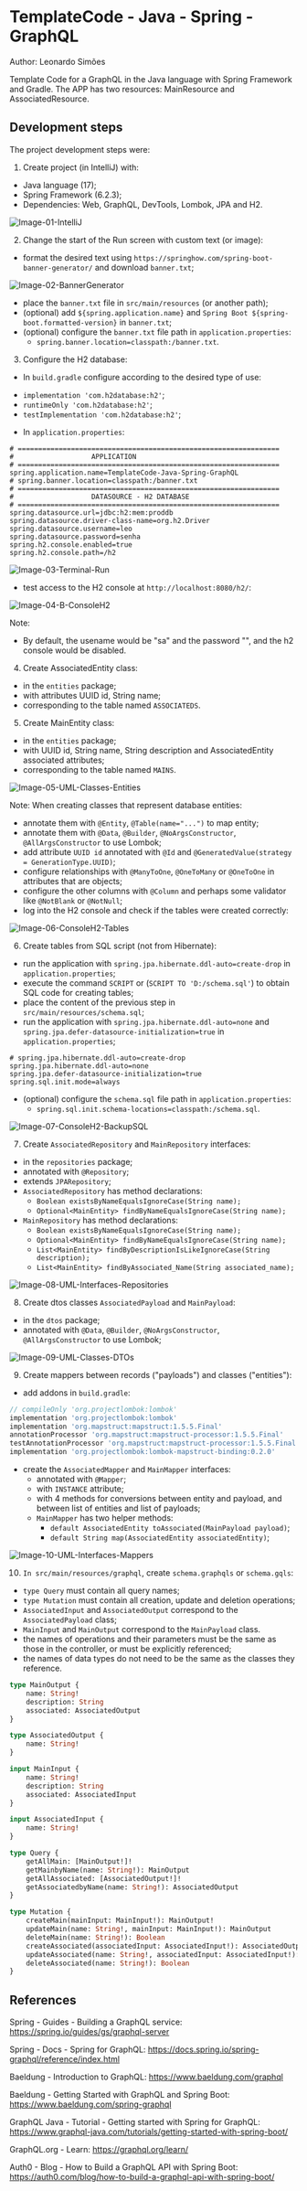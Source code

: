 # TemplateCode - Java - Spring - GraphQL
Author: Leonardo Simões

Template Code for a GraphQL in the Java language with Spring Framework and Gradle.
The APP has two resources: MainResource and AssociatedResource.


## Development steps
The project development steps were:

1. Create project (in IntelliJ) with:
- Java language (17);
- Spring Framework (6.2.3);
- Dependencies: Web, GraphQL, DevTools, Lombok, JPA and H2.

![Image-01-IntelliJ](images/Image-01-IntelliJ.png)

2. Change the start of the Run screen with custom text (or image):
- format the desired text using `https://springhow.com/spring-boot-banner-generator/` and download `banner.txt`;

![Image-02-BannerGenerator](images/Image-02-BannerGenerator.png)

- place the `banner.txt` file in `src/main/resources` (or another path);
- (optional) add `${spring.application.name}` and `Spring Boot ${spring-boot.formatted-version}` in `banner.txt`;
- (optional) configure the `banner.txt` file path in `application.properties`:
  * `spring.banner.location=classpath:/banner.txt`.

3. Configure the H2 database:
- In `build.gradle` configure according to the desired type of use:
* `implementation 'com.h2database:h2'`;
* `runtimeOnly 'com.h2database:h2'`;
* `testImplementation 'com.h2database:h2'`;
- In `application.properties`:

```properties
# ================================================================
#                   APPLICATION
# ================================================================
spring.application.name=TemplateCode-Java-Spring-GraphQL
# spring.banner.location=classpath:/banner.txt
# ================================================================
#                   DATASOURCE - H2 DATABASE
# ================================================================
spring.datasource.url=jdbc:h2:mem:proddb
spring.datasource.driver-class-name=org.h2.Driver
spring.datasource.username=leo
spring.datasource.password=senha
spring.h2.console.enabled=true
spring.h2.console.path=/h2
```

![Image-03-Terminal-Run](images/Image-03-Terminal-Run.png)

- test access to the H2 console at `http://localhost:8080/h2/`:

![Image-04-B-ConsoleH2](images/Image-04-B-ConsoleH2.png)

Note:
- By default, the usename would be "sa" and the password "", and the h2 console would be disabled.

4. Create AssociatedEntity class:
- in the `entities` package;
- with attributes UUID id, String name;
- corresponding to the table named `ASSOCIATEDS`.

5. Create MainEntity class:
- in the `entities` package;
- with UUID id, String name, String description and AssociatedEntity associated attributes;
- corresponding to the table named `MAINS`.

![Image-05-UML-Classes-Entities](images/Image-05-UML-Classes-Entities.png)

Note: When creating classes that represent database entities:
- annotate them with `@Entity`, `@Table(name="...")` to map entity;
- annotate them with `@Data`, `@Builder`, `@NoArgsConstructor`, `@AllArgsConstructor` to use Lombok;
- add attribute `UUID id` annotated with `@Id` and `@GeneratedValue(strategy = GenerationType.UUID)`;
- configure relationships with `@ManyToOne`, `@OneToMany` or `@OneToOne` in attributes that are objects;
- configure the other columns with `@Column` and perhaps some validator like `@NotBlank` or `@NotNull`;
- log into the H2 console and check if the tables were created correctly:

![Image-06-ConsoleH2-Tables](images/Image-06-ConsoleH2-Tables.png)

6. Create tables from SQL script (not from Hibernate):
- run the application with `spring.jpa.hibernate.ddl-auto=create-drop` in `application.properties`;
- execute the command `SCRIPT` or (`SCRIPT TO 'D:/schema.sql'`) to obtain SQL code for creating tables;
- place the content of the previous step in `src/main/resources/schema.sql`;
- run the application with `spring.jpa.hibernate.ddl-auto=none` and
  `spring.jpa.defer-datasource-initialization=true` in `application.properties`;

```properties
# spring.jpa.hibernate.ddl-auto=create-drop
spring.jpa.hibernate.ddl-auto=none
spring.jpa.defer-datasource-initialization=true
spring.sql.init.mode=always
```

- (optional) configure the `schema.sql` file path in `application.properties`:
  * `spring.sql.init.schema-locations=classpath:/schema.sql`.

![Image-07-ConsoleH2-BackupSQL](images/Image-07-ConsoleH2-BackupSQL.png)

7. Create `AssociatedRepository` and `MainRepository` interfaces:
- in the `repositories` package;
- annotated with `@Repository`;
- extends `JPARepository`;
- `AssociatedRepository` has method declarations:
  * `Boolean existsByNameEqualsIgnoreCase(String name);`
  * `Optional<MainEntity> findByNameEqualsIgnoreCase(String name);`
- `MainRepository` has method declarations:
  * `Boolean existsByNameEqualsIgnoreCase(String name);`
  * `Optional<MainEntity> findByNameEqualsIgnoreCase(String name);`
  * `List<MainEntity> findByDescriptionIsLikeIgnoreCase(String description);`
  * `List<MainEntity> findByAssociated_Name(String associated_name);`

![Image-08-UML-Interfaces-Repositories](images/Image-08-UML-Interfaces-Repositories.png)

8. Create dtos classes `AssociatedPayload` and `MainPayload`:
- in the `dtos` package;
- annotated with `@Data`, `@Builder`, `@NoArgsConstructor`, `@AllArgsConstructor` to use Lombok;

![Image-09-UML-Classes-DTOs](images/Image-09-UML-Classes-DTOs.png)

9. Create mappers between records ("payloads") and classes ("entities"):
- add addons in `build.gradle`:

```groovy
// compileOnly 'org.projectlombok:lombok'
implementation 'org.projectlombok:lombok'
implementation 'org.mapstruct:mapstruct:1.5.5.Final'
annotationProcessor 'org.mapstruct:mapstruct-processor:1.5.5.Final'
testAnnotationProcessor 'org.mapstruct:mapstruct-processor:1.5.5.Final'
implementation 'org.projectlombok:lombok-mapstruct-binding:0.2.0'
```

- create the `AssociatedMapper` and `MainMapper` interfaces:
  * annotated with `@Mapper`;
  * with `INSTANCE` attribute;
  * with 4 methods for conversions between entity and payload, and between list of entities and list of payloads;
  * `MainMapper` has two helper methods:
    * `default AssociatedEntity toAssociated(MainPayload payload)`;
    * `default String map(AssociatedEntity associatedEntity)`;

![Image-10-UML-Interfaces-Mappers](images/Image-10-UML-Interfaces-Mappers.png)

10. `In src/main/resources/graphql`, create `schema.graphqls` or `schema.gqls`:
- `type Query` must contain all query names;
- `type Mutation` must contain all creation, update and deletion operations;
- `AssociatedInput` and `AssociatedOutput` correspond to the `AssociatedPayload` class;
- `MainInput` and `MainOutput` correspond to the `MainPayload` class.
- the names of operations and their parameters must be the same as those in the controller,
  or must be explicitly referenced;
- the names of data types do not need to be the same as the classes they reference.

```graphql
type MainOutput {
    name: String!
    description: String
    associated: AssociatedOutput
}

type AssociatedOutput {
    name: String!
}

input MainInput {
    name: String!
    description: String
    associated: AssociatedInput
}

input AssociatedInput {
    name: String!
}

type Query {
    getAllMain: [MainOutput!]!
    getMainbyName(name: String!): MainOutput
    getAllAssociated: [AssociatedOutput!]!
    getAssociatedbyName(name: String!): AssociatedOutput
}

type Mutation {
    createMain(mainInput: MainInput!): MainOutput!
    updateMain(name: String!, mainInput: MainInput!): MainOutput
    deleteMain(name: String!): Boolean
    createAssociated(associatedInput: AssociatedInput!): AssociatedOutput!
    updateAssociated(name: String!, associatedInput: AssociatedInput!): AssociatedOutput
    deleteAssociated(name: String!): Boolean
}
```


## References
Spring - Guides - Building a GraphQL service:
https://spring.io/guides/gs/graphql-server

Spring - Docs - Spring for GraphQL:
https://docs.spring.io/spring-graphql/reference/index.html

Baeldung - Introduction to GraphQL:
https://www.baeldung.com/graphql

Baeldung - Getting Started with GraphQL and Spring Boot:
https://www.baeldung.com/spring-graphql

GraphQL Java - Tutorial - Getting started with Spring for GraphQL:
https://www.graphql-java.com/tutorials/getting-started-with-spring-boot/

GraphQL.org - Learn:
https://graphql.org/learn/

Auth0 - Blog - How to Build a GraphQL API with Spring Boot:
https://auth0.com/blog/how-to-build-a-graphql-api-with-spring-boot/